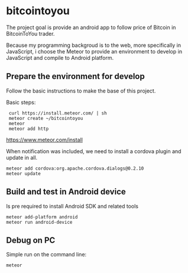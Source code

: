 # bitcointoyou
The project goal is provide an android app to follow price of Bitcoin in BitcoinToYou trader.

Because my programming backgroud is to the web, more specifically in JavaScript, i choose the Meteor to provide an environment to develop in JavaScript and compile to Android platform.

## Prepare the environment for develop

Follow the basic instructions to make the base of this project.

Basic steps:
```
 curl https://install.meteor.com/ | sh
 meteor create ~/bitcointoyou
 meteor 
 meteor add http
```
https://www.meteor.com/install

When notification was included, we need to install a cordova plugin and update in all.
```
meteor add cordova:org.apache.cordova.dialogs@0.2.10
meteor update
```

## Build and test in Android device

Is pre required to install Android SDK and related tools

```
meteor add-platform android
meteor run android-device
```

## Debug on PC

Simple run on the command line:
```
meteor
```
